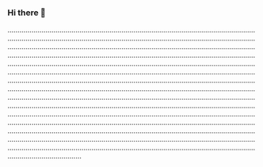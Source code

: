 ### Hi there 👋

.........................................................................................................................................................................................................................................................................................................................................................................................................................................................................................................................................................................................................................................................................................................................................................................................................................................................................................................................................................................................................................................................................................................................................................................................................................................................................................................................................................................................................................................................................................................................................................................................................................................................................................................................................................................................................................................................................................................................................................................